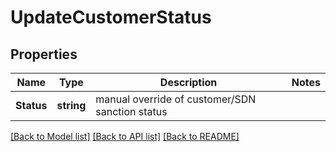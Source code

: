 # UpdateCustomerStatus

## Properties
Name | Type | Description | Notes
------------ | ------------- | ------------- | -------------
**Status** | **string** | manual override of customer/SDN sanction status | 

[[Back to Model list]](../README.md#documentation-for-models) [[Back to API list]](../README.md#documentation-for-api-endpoints) [[Back to README]](../README.md)


